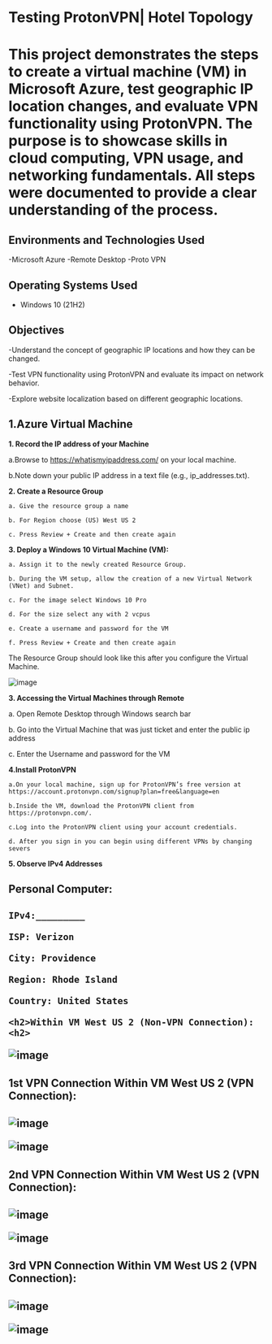 <p align="center">
</p>

<h1>Testing ProtonVPN|  Hotel Topology<h1>
  
This project demonstrates the steps to create a virtual machine (VM) in Microsoft Azure, test geographic IP location changes, and evaluate VPN functionality using ProtonVPN. The purpose is to showcase skills in cloud computing, VPN usage, and networking fundamentals. All steps were documented to provide a clear understanding of the process.

<h2>Environments and Technologies Used</h2>
-Microsoft Azure
-Remote Desktop
-Proto VPN
<h2>Operating Systems Used </h2>

- Windows 10</b> (21H2)

<h2>Objectives</h2>

-Understand the concept of geographic IP locations and how they can be changed.

-Test VPN functionality using ProtonVPN and evaluate its impact on network behavior.

-Explore website localization based on different geographic locations.

<h2>1.Azure Virtual Machine</h2>

**1. Record the IP address of your Machine**

   a.Browse to https://whatismyipaddress.com/ on your local machine.

  b.Note down your public IP address in a text file (e.g., ip_addresses.txt).


**2. Create a Resource Group**

    a. Give the resource group a name 

    b. For Region choose (US) West US 2

    c. Press Review + Create and then create again

**3. Deploy a Windows 10 Virtual Machine (VM):**

    a. Assign it to the newly created Resource Group.

    b. During the VM setup, allow the creation of a new Virtual Network (VNet) and Subnet.

    c. For the image select Windows 10 Pro

    d. For the size select any with 2 vcpus

    e. Create a username and password for the VM

    f. Press Review + Create and then create again

The Resource Group should look like this after you configure the Virtual Machine.

![image](https://github.com/user-attachments/assets/3b980b10-71e8-4ce7-8cfe-01ca847d8d94)


**3. Accessing the Virtual Machines through Remote**

  a. Open Remote Desktop through Windows search bar

  b. Go into the Virtual Machine that was just ticket and enter the public ip address

  c. Enter the Username and password for the VM



**4.Install ProtonVPN**

    a.On your local machine, sign up for ProtonVPN’s free version at https://account.protonvpn.com/signup?plan=free&language=en

    b.Inside the VM, download the ProtonVPN client from https://protonvpn.com/.

    c.Log into the ProtonVPN client using your account credentials.

    d. After you sign in you can begin using different VPNs by changing severs

**5. Observe IPv4 Addresses**


<h2>Personal Computer:<h2> 
    
    IPv4:_________

    ISP: Verizon
    
    City: Providence
    
    Region: Rhode Island
    
    Country: United States

    <h2>Within VM West US 2 (Non-VPN Connection):<h2>

  ![image](https://github.com/user-attachments/assets/d1f19077-3212-453b-9deb-9304ec0a5167)

  <h2>1st VPN Connection Within VM West US 2 (VPN Connection):<h2>

 ![image](https://github.com/user-attachments/assets/a2264c93-d308-4db9-9609-e4dbefe587e7)


 ![image](https://github.com/user-attachments/assets/a7730a8e-d675-48c3-aa16-89d3e639bef4)

  <h2>2nd VPN Connection Within VM West US 2 (VPN Connection):<h2>

 ![image](https://github.com/user-attachments/assets/6863a67f-1b98-41bd-a6c8-0335dc8a9b05)


![image](https://github.com/user-attachments/assets/4f6c96fc-522f-4532-b9e8-7615cb9e48c8)

  <h2>3rd VPN Connection Within VM West US 2 (VPN Connection):<h2>

 ![image](https://github.com/user-attachments/assets/084dee06-8a13-473c-8e46-ea1b5f8556cd)

![image](https://github.com/user-attachments/assets/2151491e-a645-4db1-bc4f-dbb2f2e4df4a)




   
    
    


  






